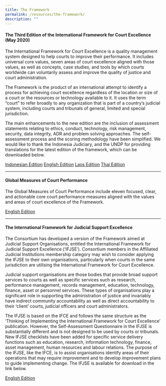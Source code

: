 ```yaml
---
title: The Framework
permalink: /resources/the-framework/
description: ""
---
```

#### **The Third Edition of the International Framework for Court Excellence (May 2020)**

The International Framework for Court Excellence is a quality management system designed to help courts to improve their performance. It includes universal core values, seven areas of court excellence aligned with those values, as well as concepts, case studies, and tools by which courts worldwide can voluntarily assess and improve the quality of justice and court administration. 

 The Framework is the product of an international attempt to identify a process for achieving court excellence regardless of the location or size of a court or the resources or technology available to it. It uses the term “court” to refer broadly to any organization that is part of a country’s judicial system, including courts and tribunals of general, limited and special jurisdiction. 

The main enhancements to the new edition are the inclusion of assessment statements relating to ethics, conduct, technology, risk management, security, data integrity, ADR and problem solving approaches. The self-assessment process and the scoring methodology have been simplified. We would like to thank  the Indonesia Judiciary, and the UNDP for providing translations for the latest edition of the framework, which can be downloaded below.


[Indonesian Edition](/files/ifce/indonesian-international-framework-3rd-edition.pdf)
[English Edition](/files/ifce/english-international-framework-3rd-edition.pdf)
[Laos Edition](/files/ifce/laos-international-framework-3rd-edition.pdf)
[Thai Edition](/files/ifce/thai-international-framework-3rd-edition.pdf)

---

#### **Global Measures of Court Performance**

The Global Measures of Court Performance include eleven focused, clear, and actionable core court performance measures aligned with the values and areas of court excellence of the Framework.




[English Edition ](/files/global%20measures%20of%20court%20performance.pdf)


---

#### **The International Framework for Judicial Support Excellence**

The Consortium has developed a version of the Framework aimed at Judicial Support Organisations, entitled the International Framework for Judicial Support Excellence (‘IFJSE’). Consortium members in the Affiliated Judicial Institutions membership category may wish to consider applying the IFJSE to their own organisations, particularly when courts in the same jurisdiction are utilising the International Framework for Court Excellence. 

Judicial support organisations are those bodies that provide broad support services to courts as well as specific services such as research, performance management, records management, education, technology, finance, asset or personnel services. These types of organisations play a significant role in supporting the administration of justice and invariably have indirect community accountability as well as direct accountability to their ‘client’ courts, judicial officers and court administrators.

The IFJSE is based on the IFCE and follows the same structure as the ‘Thinking of Implementing the International Framework for Court Excellence’ publication. However, the Self-Assessment Questionnaire in the IFJSE is substantially different and is not designed to be used by courts or tribunals. New IFJSE checklists have been added for specific service delivery functions such as education, research, information technology, finance, asset management, human resources and labour relations. The purpose of the IFJSE, like the IFCE, is to assist organisations identify areas of their operations that may require improvement and to develop improvement plans to guide implementing change. The IFJSE is available for download in the link below.

[English Edition](/files/ifjse/international%20framework%20for%20judicial%20support%20excellence.pdf)